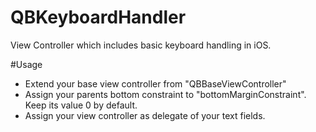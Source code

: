 # QBKeyboardHandler
View Controller which includes basic keyboard handling in iOS. 

#Usage
* Extend your base view controller from "QBBaseViewController"
* Assign your parents bottom constraint to "bottomMarginConstraint". Keep its value 0 by default.
* Assign your view controller as delegate of your text fields.
